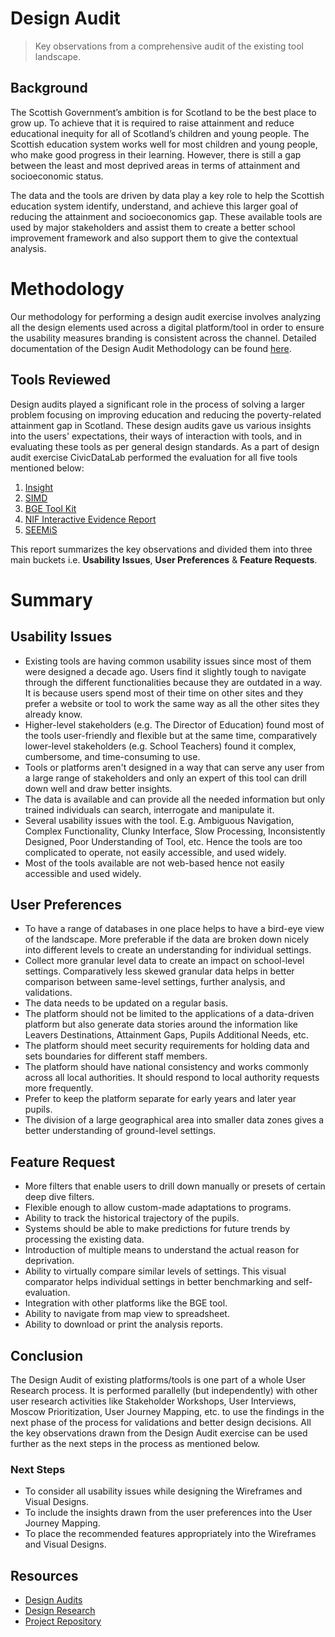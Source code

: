 # Design Audit
> Key observations from a comprehensive audit of the existing tool landscape.

## Background

The Scottish Government’s ambition is for Scotland to be the best place to grow up. To achieve that it is required to raise attainment and reduce educational inequity for all of Scotland’s children and young people. The Scottish education system works well for most children and young people, who make good progress in their learning. However, there is still a gap between the least and most deprived areas in terms of attainment and socioeconomic status.

The data and the tools are driven by data play a key role to help the Scottish education system identify, understand, and achieve this larger goal of reducing the attainment and socioeconomics gap. These available tools are used by major stakeholders and assist them to create a better school improvement framework and also support them to give the contextual analysis.

# Methodology

Our methodology for performing a design audit exercise involves analyzing all the design elements used across a digital platform/tool in order to ensure the usability measures branding is consistent across the channel. Detailed documentation of the Design Audit Methodology can be found [here](_methodology.md).

## Tools Reviewed

Design audits played a significant role in the process of solving a larger problem focusing on improving education and reducing the poverty-related attainment gap in Scotland. These design audits gave us various insights into the users' expectations, their ways of interaction with tools, and in evaluating these tools as per general design standards. As a part of design audit exercise CivicDataLab performed the evaluation for all five tools mentioned below:  

1.  [Insight](tools/001-Insight.md)
2.  [SIMD](tools/002-SIMD.md)
3.  [BGE Tool Kit](tools/003-BGE-Toolkit.md)
4.  [NIF Interactive Evidence Report](tools/004-NIF-Interactive-Evidence-Report.md)
5.  [SEEMiS](tools/005-SEEMiS.md)
 
This report summarizes the key observations and divided them into three main buckets i.e. **Usability Issues**, **User Preferences** & **Feature Requests**.

# Summary

## Usability Issues

-   Existing tools are having common usability issues since most of them were designed a decade ago. Users find it slightly tough to navigate through the different functionalities because they are outdated in a way. It is because users spend most of their time on other sites and they prefer a website or tool to work the same way as all the other sites they already know.
-   Higher-level stakeholders (e.g. The Director of Education) found most of the tools user-friendly and flexible but at the same time, comparatively lower-level stakeholders (e.g. School Teachers) found it complex, cumbersome, and time-consuming to use.
-   Tools or platforms aren't designed in a way that can serve any user from a large range of stakeholders and only an expert of this tool can drill down well and draw better insights.
-   The data is available and can provide all the needed information but only trained individuals can search, interrogate and manipulate it.
-   Several usability issues with the tool. E.g. Ambiguous Navigation, Complex Functionality, Clunky Interface, Slow Processing, Inconsistently Designed, Poor Understanding of Tool, etc. Hence the tools are too complicated to operate, not easily accessible, and used widely.    
-   Most of the tools available are not web-based hence not easily accessible and used widely.  

## User Preferences

-   To have a range of databases in one place helps to have a bird-eye view of the landscape. More preferable if the data are broken down nicely into different levels to create an understanding for individual settings.
-   Collect more granular level data to create an impact on school-level settings. Comparatively less skewed granular data helps in better comparison between same-level settings, further analysis, and validations.
-   The data needs to be updated on a regular basis.
-   The platform should not be limited to the applications of a data-driven platform but also generate data stories around the information like Leavers Destinations, Attainment Gaps, Pupils Additional Needs, etc.
-   The platform should meet security requirements for holding data and sets boundaries for different staff members.
-   The platform should have national consistency and works commonly across all local authorities. It should respond to local authority requests more frequently.
-   Prefer to keep the platform separate for early years and later year pupils.
-   The division of a large geographical area into smaller data zones gives a better understanding of ground-level settings.

## Feature Request

-   More filters that enable users to drill down manually or presets of certain deep dive filters.
-   Flexible enough to allow custom-made adaptations to programs.
-   Ability to track the historical trajectory of the pupils.
-   Systems should be able to make predictions for future trends by processing the existing data.
-   Introduction of multiple means to understand the actual reason for deprivation.
-   Ability to virtually compare similar levels of settings. This visual comparator helps individual settings in better benchmarking and self-evaluation.
-   Integration with other platforms like the BGE tool.
-   Ability to navigate from map view to spreadsheet.
-   Ability to download or print the analysis reports. 

## Conclusion

The Design Audit of existing platforms/tools is one part of a whole User Research process. It is performed parallelly (but independently) with other user research activities like Stakeholder Workshops, User Interviews, Moscow Prioritization, User Journey Mapping, etc. to use the findings in the next phase of the process for validations and better design decisions. All the key observations drawn from the Design Audit exercise can be used further as the next steps in the process as mentioned below.

### Next Steps

-   To consider all usability issues while designing the Wireframes and Visual Designs.
-   To include the insights drawn from the user preferences into the User Journey Mapping.
-   To place the recommended features appropriately into the Wireframes and Visual Designs.
    
## Resources

-   [Design Audits](https://github.com/The-Data-for-Children-Collaborative/noral-design-research/tree/main/design-audit)
-   [Design Research](https://github.com/The-Data-for-Children-Collaborative/noral-design-research)
-   [Project Repository](https://github.com/The-Data-for-Children-Collaborative/noral-project)
